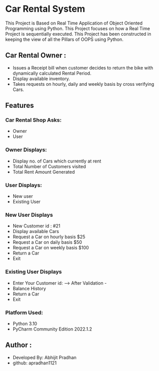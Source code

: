 
# Car Rental System 

This Project is Based on Real Time Application of Object Oriented Programming using Python.
This Project focuses on how a Real Time Project is sequentially executed.
This Project has been constructed in keeping the view of all the Pillars of OOPS using Python.
## Car Rental Owner :
- Issues a Receipt bill when customer decides to return the bike with dynamically calculated  Rental Period.  
- Display available inventory.
- Takes requests on hourly, daily and weekly basis by cross verifying Cars.

## Features
### Car Rental Shop Asks:
- Owner             
- User

### Owner Displays:
- Display no. of Cars which currently at rent
- Total Number of Customers visited
- Total Rent Amount Generated

### User Displays:
- New user
- Existing User

### New User Displays
- New Customer id : #21
- Display available Cars
- Request a Car on hourly basis $25
- Request a Car on daily basis $50
- Request a Car on weekly basis $100
- Return a Car
- Exit

### Existing User Displays
- Enter Your Customer id:
--> After Validation -
- Balance History
- Return a Car
- Exit

### Platform Used:
- Python 3.10
- PyCharm Community Edition 2022.1.2

## Author :
- Developed By: Abhijit Pradhan 
- github: apradhan1121

